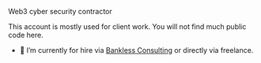 Web3 cyber security contractor

This account is mostly used for client work. You will not find much public code here.

- 🏦 I’m currently for hire via [Bankless Consulting](https://www.banklessconsulting.com/) or directly via freelance.

